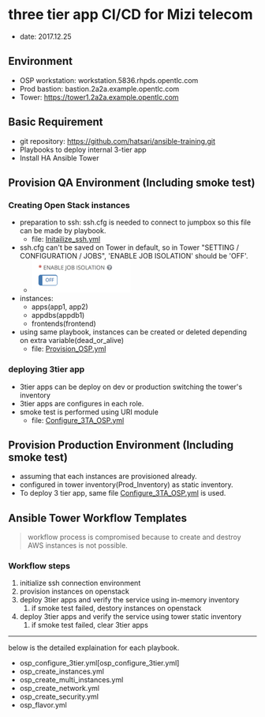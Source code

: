 # three tier app CI/CD for Mizi telecom
- date: 2017.12.25

## Environment
- OSP workstation: workstation.5836.rhpds.opentlc.com
- Prod bastion: bastion.2a2a.example.opentlc.com
- Tower: https://tower1.2a2a.example.opentlc.com

## Basic Requirement
- git repository: https://github.com/hatsari/ansible-training.git
- Playbooks to deploy internal 3-tier app
- Install HA Ansible Tower

## Provision QA Environment (Including smoke test)
### Creating Open Stack instances
- preparation to ssh: ssh.cfg is needed to connect to jumpbox so this file can be made by playbook.
  - file: [Initailize_ssh.yml](Initailize_ssh.yml)
- ssh.cfg can't be saved on Tower in default, so in Tower "SETTING / CONFIGURATION / JOBS", 'ENABLE JOB ISOLATION' should be 'OFF'. 
  - ![disable_job_isolation]( files/1.png )
- instances: 
  - apps(app1, app2)
  - appdbs(appdb1)
  - frontends(frontend)
- using same playbook, instances can be created or deleted depending on extra variable(dead_or_alive)
  - file: [Provision_OSP.yml](Provision_OSP.yml)
### deploying 3tier app
- 3tier apps can be deploy on dev or production switching the tower's inventory
- 3tier apps are configures in each role.
- smoke test is performed using URI module
  - file: [Configure_3TA_OSP.yml](Configure_3TA.yml)

## Provision Production Environment (Including smoke test)
- assuming that each instances are provisioned already.
- configured in tower inventory(Prod_Inventory) as static inventory.
- To deploy 3 tier app, same file [Configure_3TA_OSP.yml](Configure_3TA.yml)  is used.

## Ansible Tower Workflow Templates
  > workflow process is compromised because to create and destroy AWS instances is not possible.
### Workflow steps
  1. initialize ssh connection environment
  1. provision instances on openstack
  1. deploy 3tier apps and verify the service using in-memory inventory
	 1. if smoke test failed, destory instances on openstack
  1. deploy 3tier apps and verify the service using tower static inventory
     1. if smoke test failed, clear 3tier apps 

-----
below is the detailed explaination for each playbook.

- osp_configure_3tier.yml[osp_configure_3tier.yml]
- osp_create_instances.yml
- osp_create_multi_instances.yml
- osp_create_network.yml
- osp_create_security.yml 
- osp_flavor.yml
